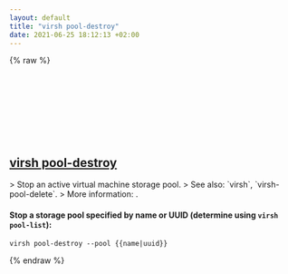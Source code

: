 ```yaml
---
layout: default
title: "virsh pool-destroy"
date: 2021-06-25 18:12:13 +02:00
---
```

{% raw %}
<h2 id="virsh-pool-destroy">
  <a href="/en/common/virsh-pool-destroy.html">virsh pool-destroy</a> <a href="#virsh-pool-destroy"><svg class="icon">
    <use href="/assets/images/unicode_sprite.svg#link" />
  </svg></a>
</h2>
> Stop an active virtual machine storage pool.
> See also: `virsh`, `virsh-pool-delete`.
> More information: <https://manned.org/virsh>.

#### Stop a storage pool specified by name or UUID (determine using `virsh pool-list`):
```shell
virsh pool-destroy --pool {{name|uuid}}
```
{% endraw %}